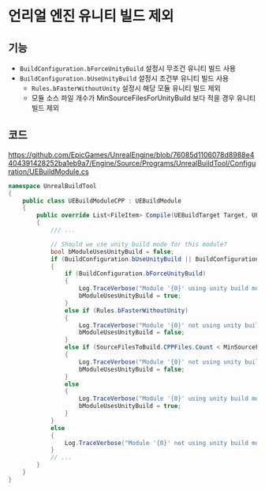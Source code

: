 # 언리얼 엔진 유니티 빌드 제외


## 기능

* `BuildConfiguration.bForceUnityBuild` 설정시 무조건 유니티 빌드 사용
* `BuildConfiguration.bUseUnityBuild` 설정시 조건부 유니티 빌드 사용
    * `Rules.bFasterWithoutUnity` 설정시 해당 모듈 유니티 빌드 제외
    * 모듈 소스 파일 개수가 MinSourceFilesForUnityBuild 보다 적을 경우 유니티 빌드 제외

## 코드

<https://github.com/EpicGames/UnrealEngine/blob/76085d1106078d8988e4404391428252ba1eb9a7/Engine/Source/Programs/UnrealBuildTool/Configuration/UEBuildModule.cs>

```csharp
namespace UnrealBuildTool
{
    public class UEBuildModuleCPP : UEBuildModule
    {
        public override List<FileItem> Compile(UEBuildTarget Target, UEToolChain ToolChain, CPPEnvironment CompileEnvironment, List<PrecompiledHeaderTemplate> SharedPCHs, ActionGraph ActionGraph)
        {
            /// ...

            // Should we use unity build mode for this module?
            bool bModuleUsesUnityBuild = false;
            if (BuildConfiguration.bUseUnityBuild || BuildConfiguration.bForceUnityBuild)
            {
                if (BuildConfiguration.bForceUnityBuild)
                {
                    Log.TraceVerbose("Module '{0}' using unity build mode (bForceUnityBuild enabled for this module)", this.Name);
                    bModuleUsesUnityBuild = true;
                }
                else if (Rules.bFasterWithoutUnity)
                {
                    Log.TraceVerbose("Module '{0}' not using unity build mode (bFasterWithoutUnity enabled for this module)", this.Name);
                    bModuleUsesUnityBuild = false;
                }
                else if (SourceFilesToBuild.CPPFiles.Count < MinSourceFilesForUnityBuild)
                {
                    Log.TraceVerbose("Module '{0}' not using unity build mode (module with fewer than {1} source files)", this.Name, MinSourceFilesForUnityBuild);
                    bModuleUsesUnityBuild = false;
                }
                else
                {
                    Log.TraceVerbose("Module '{0}' using unity build mode (enabled in BuildConfiguration)", this.Name);
                    bModuleUsesUnityBuild = true;
                }
            }
            else
            {
                Log.TraceVerbose("Module '{0}' not using unity build mode (disabled in BuildConfiguration)", this.Name);
            }
            // ...
        }
    }
}
```
